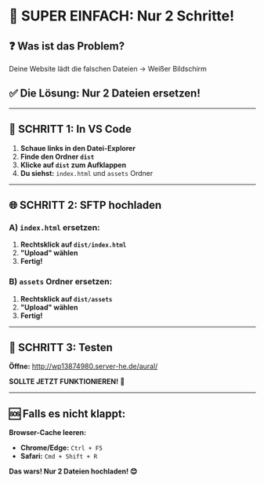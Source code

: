 # 🎯 SUPER EINFACH: Nur 2 Schritte!

## ❓ **Was ist das Problem?**
Deine Website lädt die falschen Dateien → Weißer Bildschirm

## ✅ **Die Lösung: Nur 2 Dateien ersetzen!**

---

## 📂 **SCHRITT 1: In VS Code**

1. **Schaue links in den Datei-Explorer**
2. **Finde den Ordner `dist`** 
3. **Klicke auf `dist` zum Aufklappen**
4. **Du siehst:** `index.html` und `assets` Ordner

---

## 🌐 **SCHRITT 2: SFTP hochladen**

### **A) `index.html` ersetzen:**
1. **Rechtsklick auf `dist/index.html`**
2. **"Upload" wählen**
3. **Fertig!**

### **B) `assets` Ordner ersetzen:**
1. **Rechtsklick auf `dist/assets`** 
2. **"Upload" wählen**
3. **Fertig!**

---

## 🎉 **SCHRITT 3: Testen**

**Öffne:** http://wp13874980.server-he.de/aural/

**SOLLTE JETZT FUNKTIONIEREN!** 🎵

---

## 🆘 **Falls es nicht klappt:**

**Browser-Cache leeren:**
- **Chrome/Edge:** `Ctrl + F5`
- **Safari:** `Cmd + Shift + R`

**Das wars! Nur 2 Dateien hochladen! 😊**


